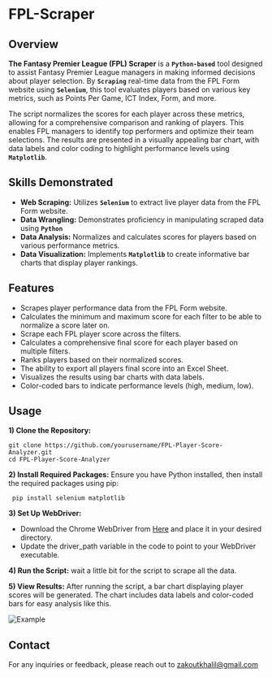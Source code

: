 # FPL-Scraper

## Overview
**The Fantasy Premier League (FPL) Scraper** is a **`Python-based`** tool designed to assist Fantasy Premier League managers in making informed decisions about player selection. By **`Scraping`** real-time data from the FPL Form website using **`Selenium`**, this tool evaluates players based on various key metrics, such as Points Per Game, ICT Index, Form, and more.

The script normalizes the scores for each player across these metrics, allowing for a comprehensive comparison and ranking of players. This enables FPL managers to identify top performers and optimize their team selections. The results are presented in a visually appealing bar chart, with data labels and color coding to highlight performance levels using **`Matplotlib`**.

## Skills Demonstrated
* **Web Scraping:** Utilizes **`Selenium`** to extract live player data from the FPL Form website.
* **Data Wrangling:** Demonstrates proficiency in manipulating scraped data using **`Python`** 
* **Data Analysis:** Normalizes and calculates scores for players based on various performance metrics.
* **Data Visualization:** Implements **`Matplotlib`** to create informative bar charts that display player rankings.
  
## Features
* Scrapes player performance data from the FPL Form website.
* Calculates the minimum and maximum score for each filter to be able to normalize a score later on.
* Scrape each FPL player score across the filters.
* Calculates a comprehensive final score for each player based on multiple filters.
* Ranks players based on their normalized scores.
* The ability to export all players final score into an Excel Sheet.
* Visualizes the results using bar charts with data labels.
* Color-coded bars to indicate performance levels (high, medium, low).

## Usage
**1) Clone the Repository:**
```
git clone https://github.com/yourusername/FPL-Player-Score-Analyzer.git
cd FPL-Player-Score-Analyzer
```

**2) Install Required Packages:** Ensure you have Python installed, then install the required packages using pip:

``` pip install selenium matplotlib```

**3) Set Up WebDriver:**
   - Download the Chrome WebDriver from [Here](https://sites.google.com/chromium.org/driver/downloads?authuser=0) and place it in your desired directory.
   - Update the driver_path variable in the code to point to your WebDriver executable.

**4) Run the Script:** wait a little bit for the script to scrape all the data.

**5) View Results:** After running the script, a bar chart displaying player scores will be generated. The chart includes data labels and color-coded bars for easy analysis like this.

![Example](screenshot.png)


## Contact
For any inquiries or feedback, please reach out to zakoutkhalil@gmail.com

